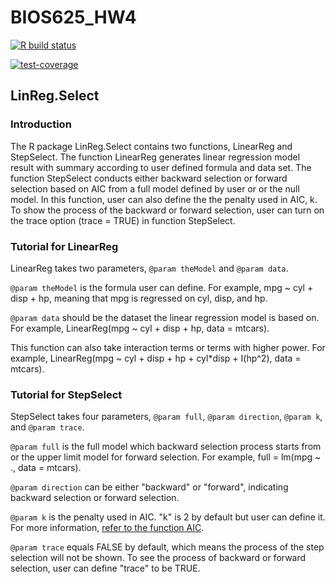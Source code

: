 # BIOS625_HW4

<!-- badges: start -->
  [![R build status](https://github.com/yw0817/BIOS625_HW4/workflows/R-CMD-check/badge.svg)](https://github.com/yw0817/BIOS625_HW4/actions)
<!-- badges: end -->

[![test-coverage](https://github.com/yw0817/BIOS625_HW4/actions/workflows/test-coverage.yaml/badge.svg)](https://github.com/yw0817/BIOS625_HW4/actions/workflows/test-coverage.yaml)

## LinReg.Select

### Introduction

The R package LinReg.Select contains two functions, LinearReg and StepSelect. The function LinearReg generates linear regression model result with summary according to user defined formula and data set. The function StepSelect conducts either backward selection or forward selection based on AIC from a full model defined by user or or the null model. In this function, user can also define the the penalty used in AIC, k. To show the process of the backward or forward selection, user can turn on the trace option (trace = TRUE) in function StepSelect.

### Tutorial for LinearReg

LinearReg takes two parameters, `@param theModel` and `@param data`. 

`@param theModel` is the formula user can define. For example, mpg ~ cyl + disp + hp, meaning that mpg is regressed on cyl, disp, and hp. 

`@param data` should be the dataset the linear regression model is based on. For example, LinearReg(mpg ~ cyl + disp + hp, data = mtcars).

This function can also take interaction terms or terms with higher power. 
For example, LinearReg(mpg ~ cyl + disp + hp + cyl*disp + I(hp^2), data = mtcars).

### Tutorial for StepSelect

StepSelect takes four parameters, `@param full`, `@param direction`, `@param k`, and `@param trace`.

`@param full` is the full model which backward selection process starts from or the upper limit model for forward selection. For example, full = lm(mpg ~ ., data = mtcars).

`@param direction` can be either "backward" or "forward", indicating backward selection or forward selection. 

`@param k` is the penalty used in AIC. "k" is 2 by default but user can define it. For more information, [refer to the function AIC](https://www.rdocumentation.org/packages/stats/versions/3.6.2/topics/AIC).

`@param trace` equals FALSE by default, which means the process of the step selection will not be shown. To see the process of backward or forward selection, user can define "trace" to be TRUE. 
